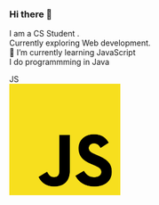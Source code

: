 ### Hi there 👋

I am a CS Student . <br>
Currently exploring Web development. <br>
🌱 I’m currently learning JavaScript<br>
I do programmming in Java<br>
<div style="width:100%;back-ground-color:blue;">JS</div>
<img src="https://github.com/Jeya-Suriyaa/Jeya-Suriyaa/blob/main/JavaScript_logo.png" height="200" >
<!--
**Jeya-Suriyaa/Jeya-Suriyaa** is a ✨ _special_ ✨ repository because its `README.md` (this file) appears on your GitHub profile.

Here are some ideas to get you started:

- 🔭 I’m currently working on ...
- 🌱 I’m currently learning ...
- 👯 I’m looking to collaborate on ...
- 🤔 I’m looking for help with ...
- 💬 Ask me about ...
- 📫 How to reach me: ...
- 😄 Pronouns: ...
- ⚡ Fun fact: ...

![Alt Text](https://media.giphy.com/media/vFKqnCdLPNOKc/giphy.gif)
<img src="https://media.giphy.com/media/vFKqnCdLPNOKc/giphy.gif" width="40" height="40" />

<h3>Jeya Suriyaa here &nbsp; <img src="https://media.kulfyapp.com/1C8Z1Y/1C8Z1Y-shared.gif" width="40" height="40" /> </h3>

-->
